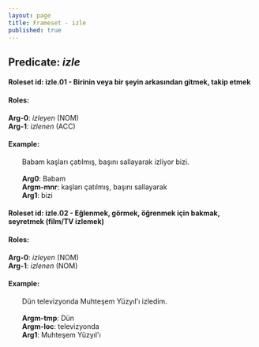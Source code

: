 ```yaml
---
layout: page
title: Frameset - izle
published: true
---
```

<h2>Predicate: <i>izle</i></h2>
<h4>Roleset id: izle.01 - Birinin veya bir şeyin arkasından gitmek, takip etmek<br>
<h4>Roles:</h4>
<b>Arg-0</b>: <i>izleyen</i>  (NOM) <br>
<b>Arg-1</b>: <i>izlenen</i>  (ACC) <br>
<h4>Example:</h4>
&emsp;&emsp;Babam kaşları çatılmış, başını sallayarak izliyor bizi.<br><br>
&emsp;&emsp;<b>Arg0</b>:  Babam<br>
&emsp;&emsp;<b>Argm-mnr</b>:  kaşları çatılmış, başını sallayarak<br>
&emsp;&emsp;<b>Arg1</b>:  bizi<br>

<h4>Roleset id: izle.02 - Eğlenmek, görmek, öğrenmek için bakmak, seyretmek (film/TV izlemek)<br>
<h4>Roles:</h4>
<b>Arg-0</b>: <i>izleyen</i>  (NOM) <br>
<b>Arg-1</b>: <i>izlenen</i>  (NOM) <br>
<h4>Example:</h4>
&emsp;&emsp;Dün televizyonda Muhteşem Yüzyıl'ı izledim.<br><br>
&emsp;&emsp;<b>Argm-tmp</b>:  Dün<br>
&emsp;&emsp;<b>Argm-loc</b>:  televizyonda<br>
&emsp;&emsp;<b>Arg1</b>:  Muhteşem Yüzyıl'ı<br>

